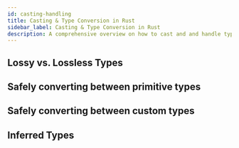 ```yaml
---
id: casting-handling
title: Casting & Type Conversion in Rust
sidebar_label: Casting & Type Conversion in Rust
description: A comprehensive overview on how to cast and and handle type conversion in Rust
---
```


## Lossy vs. Lossless Types

## Safely converting between primitive types

## Safely converting between custom types

## Inferred Types
